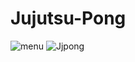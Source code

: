 # Jujutsu-Pong

![menu](https://github.com/glhmartins/Jujutsu-Pong/assets/102675585/838a19b2-a717-417d-b49e-52f386e014b1)
![Jjpong](https://github.com/glhmartins/Jujutsu-Pong/assets/102675585/d6d67f2f-82b4-45b4-a15c-817ea967d1ff)
